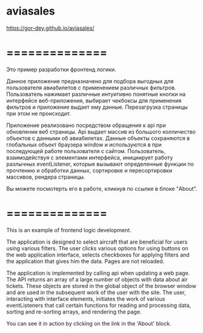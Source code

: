 # aviasales
https://gor-dey.github.io/aviasales/

==============
==============

Это пример разработки фронтенд логики.

Данное приложение предназначено для подбора выгодных для пользователя авиабилетов с применением различных фильтров. Пользователь нажимает различные интуитивно понятные кнопки на интерфейсе веб-приложения, выбирает чекбоксы для применения фильтров и приложение выдает ему данные. Перезагрузка страницы при этом не происходит.

Приложение реализовано посредством обращения к api при обновлении веб страницы. Api выдает массив из большого колличество объектов с данными об авиабилетах. Данные объекты сохраняются в глобальных объект браузера window и используются в при последующей работе пользователя с сайтом. Пользователь, взаимодействуя с элементами интерфейса, инициирует работу разлычных eventListener, которые вызывают определенные функции по прочтению и обработки данных, сортировке и пересортировки массивов, рендера страницы.

Вы можете посмотерть его в работе, кликнув по ссылке в блоке "About".

==============
==============

This is an example of frontend logic development.

The application is designed to select aircraft that are beneficial for users using various filters. The user clicks various options for using buttons on the web application interface, selects checkboxes for applying filters and the application that gives him the data. Pages are not reloaded.

The application is implemented by calling api when updating a web page. The API returns an array of a large number of objects with data about air tickets. These objects are stored in the global object of the browser window and are used in the subsequent work of the user with the site. The user, interacting with interface elements, initiates the work of various eventListeners that call certain functions for reading and processing data, sorting and re-sorting arrays, and rendering the page.

You can see it in action by clicking on the link in the 'About' block.
